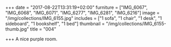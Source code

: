 +++
date = "2017-08-22T13:31:19+02:00"
furniture = ["IMG_6067", "IMG_6068", "IMG_6071", "IMG_6277", "IMG_6281", "IMG_6216"]
image = "/img/collections/IMG_6155.jpg"
includes = ["1 sofa", "1 chair", "1 desk", "1 sideboard", "1 bookshelf", "1 bed"]
thumbnail = "/img/collections/IMG_6155-thumb.jpg"
title = "004"

+++
A nice purple room.